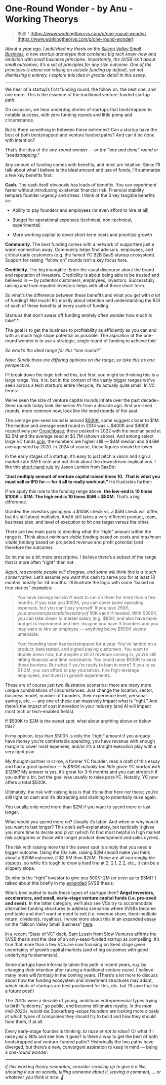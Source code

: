 <!--yml
category: 未分类
date: 2024-05-27 14:51:47
-->

# One-Round Wonder - by Anu - Working Theorys

> 来源：[https://www.workingtheorys.com/p/one-round-wonder](https://www.workingtheorys.com/p/one-round-wonder)

*About a year ago, I published my thesis on the [Silicon Valley Small Business](https://anu.substack.com/p/silicon-valley-small-business), a new startup archetype that combines*  *big tech know-how and ambition with small business principles. Importantly, the SVSB isn’t about small outcomes; it’s a set of principles for any size outcome. One of the principles is about not relying on outside funding by default, yet not dismissing it entirely. I explore this idea in greater detail in this essay.*

* * *

We hear of a startup’s first funding round, the follow on, the next one, and one more. This is the essence of the traditional venture-funded startup path.

On occasion, we hear underdog stories of startups that bootstrapped to notable success, with zero funding rounds and little pomp and circumstance.

But is there something in between these extremes? Can a startup have the best of both bootstrapped and venture funded paths? And can it be done with intention?

That’s the idea of the *one-round wonder — or the “one and done” round or “seedstrapping*.”

Any amount of funding comes with benefits, and most are intuitive. Since I’ll talk about what I believe is the ideal amount and use of funds, I’ll summarize a few key benefits first:

**Cash.** The cash itself obviously has loads of benefits. You can experiment faster without introducing existential financial risk. Financial stability tempers founder urgency and stress. I think of the 3 key tangible benefits as:

*   Ability to pay founders and employees (or even afford to hire at all)

*   Budget for operational expenses (technical, non-technical, experimental)

*   More working capital to cover short-term costs and prioritize growth

**Community.** The best funding comes with a network of supporters just a warm connection away. Community helps find advisors, employees, and critical early customers (e.g. the famed YC B2B SaaS startup ecosystem). Support for raising “follow on” rounds isn’t a key focus here.

**Credibility.** The big intangible. Enter the usual discourse about the brand and reputation of investors. Credibility is about being able to be trusted and believed in — by potential customers, employees, investors. Successfully raising and from reputed investors helps with all of these short-term.

So what’s the difference between these benefits and what you get with *a lot* of funding? Not much! It’s mostly about intention and understanding the ROI of each of these benefits at every scale of funding.

Startups that don’t swear off funding entirely often wonder how much *to* take*.*

The goal is to get the business to profitability as efficiently as you can and with as much high slope potential as possible. The aspiration of the one-round wonder is to use a strategic, single round of funding to achieve this!

*So what’s the ideal range for this “one round?”*

*Note: Surely there are differing opinions on the range, so take this as one perspective.*

I’ll break down the logic behind this, but first, you might be thinking this is a large range. Yes, it is, but in the context of the vastly bigger ranges we’ve seen across a tech startup’s entire lifecycle, it’s actually quite small. In VC terms:

We’ve seen the size of venture capital rounds inflate over the past decade+. Seed rounds today look like series A’s from a decade ago. And pre-seed rounds, more common now, look like the seed rounds of the past.

The average pre-seed round is around [$500K](https://cdn2.hubspot.net/hubfs/6191183/The%20Pre-Seed%20Round%20Defined.pdf), some suggest closer to $1M. The median and average seed round in 2014 was ~ $400K and $800K respectively per [Crunchbase](https://news.crunchbase.com/venture/seed-series-a-funding-charts-2023/); these peaked in 2022 with the median seed at $2.5M and the average seed at $3.7M (shown above). And among select large VC funds [only](https://news.crunchbase.com/venture/seed-funding-startups-top-vc-firms-a16z-nea-khosla/), the numbers are higher still — $4M median and $4.6M average seed by 2020\. In 2024 of course, these figures should be lower.

In the early stages of a startup, it’s easy to just pitch a vision and sign a market-rate SAFE note and not think about the downstream implications. I like this [short-hand rule](https://www.saastr.com/the-10x-rule-what-raising-1-of-venture-capital-really-means/) by Jason Lemkin from SaaStr:

**“Just multiply amount of venture capital raised times 10\.  That is what you must sell or IPO for — for it all to really work out.”** He illustrates further:

If we apply this rule to the funding range above, **the low-end is 10 times $100K = $1M. The high end is 10 times $5M = $50M.** That’s a *big* difference.

Granted the investors giving you a $100K check vs. a $5M check will differ, but it’s still about multiples. And it still takes a very different product, team, business plan, and level of execution to hit one target versus the other.

There are two main parts to deciding what the “right” amount within the range is. Think about *minimum viable funding* based on costs and *maximum viable funding* based on projected revenue and profit potential (and therefore the outcome).

So let me be a bit more prescriptive. I believe there’s a subset of the range that is more often “right” than not:

*Again, reasonable people will disagree, and some will think this is a touch conservative.* Let’s assume you want this cash to serve you for at least 18 months, ideally for 24 months. I’ll illustrate the logic with some “based on true stories” examples:

> You have savings but don’t want to run on them for more than a few months. If you take just $100K, you can cover some operating expenses, but you can’t pay yourself. If you take $250K, you can cover opex and a low salary of ~$50K each if needed. With $500K, you can take closer to market salary (e.g. $80K) and also have more budget to experiment and hire. Imagine you have 3 founders and you may want to hire an employee — anything below $500K seems untenable.

> Your founding team has bootstrapped for a year. You’ve landed on a product, beta tested, and signed paying customers. You want to double down now, but despite a bit of revenue coming in, you’re still hitting financial and time constraints. You could raise $500K to ease these burdens. But what if you’re ready to lean in more? If you raise $1-2M, you can afford to pay yourselves, hire high-leverage employees, and invest in growth experiments.

These are of course just two illustrative scenarios; there are many more unique combinations of circumstances. Just change the location, sector, business model, number of founders, their experience level, personal savings, etc. — any one of these can massively impact what is “right.” And there’s the impact of cost innovation in your industry (and AI will impact most tech or tech-enabled fields).

If $500K to $2M is the sweet spot, what about anything above or below this?

In my opinion, less than $500K is only the “right” amount if you already have money you’re comfortable spending, you have revenue with enough margin to cover most expenses, and/or it’s a straight execution play with a very tight plan.

My thought-partner in crime, a former YC founder, read a draft of this essay and had a great question — *is $100K actually too little given YC started with $125K?* My answer is yes, it’s great for 3-6 months and you can stretch it if you suffer a bit, but the goal was usually to raise post-YC. Notably, YC now offers a total $500K.

Ultimately, the risk with raising less is that it’s neither here nor there; you’re still tight on cash and it’s distracting and draining to potentially raise again.

You usually only need more than $2M if you want to spend more or last longer.

What would you spend more on? Usually it’s labor. And when or why would you want to last longer? This one’s self-explanatory, but tactically it gives you more time to iterate and pivot (which I’d find most helpful in high market risk categories or those with longer product development and sales cycles).

The risk with raising more than the sweet spot is simply that you need a bigger outcome. Using the 10x rule, raising $2M should make you think about a $20M outcome, if $2.5M then $25M. These are all non-negligible stepups, so while it’s tough to draw a hard line at 2, 2.1, 2.2, etc., it can be a slippery slope.

So who is the “right” investor to give you $500K-$2M (or even up to $5M)? I talked about this briefly in my [expanded](https://every.to/p/rise-of-the-silicon-valley-small-business?sid=16613) SVSB thesis:

Who’s best suited to back these types of startups then? **Angel investors, accelerators, and small, early-stage venture capital funds (i.e. pre-seed and seed).** In the latter category, we’ll also see VCs try to accommodate alternative funding structures to address scenarios where SVSBs become profitable and don’t want or need to exit (i.e. revenue share, fixed-multiple return, dividends, royalties). I wrote more about this in an expanded essay on the “Silicon Valley Small Business” [here](https://every.to/p/rise-of-the-silicon-valley-small-business).

In a recent “State of VC” [deck](https://x.com/lessin/status/1713967957209137154?s=20), Sam Lessin from Slow Ventures affirms the SVSB thesis and the idea of an only-seed-funded startup as compelling. It’s true that more than a few VCs are now focusing on Seed stage given uncertainty of growth capital markets (and of big outcomes with good underlying fundamentals).

Some startups have informally taken this path in recent years, e.g. by changing their intention after raising a traditional venture round. I believe many more will *formally* in the coming years. (There’s a lot more to discuss about how the funding ecosystem and investment structures may adapt, which kinds of startups are best positioned for this, etc. but I’ll save that for a future post!)

The *2010s* were a decade of young, ambitious entrepreneurial types trying to birth “unicorns,” go public, and become billionaire royalty. In the *near mid-2020s*, would-be Zuckerberg-esque founders are looking more closely at which types of companies they should try to build and how they should fund them, if at all.

Every early-stage founder is thinking: *to raise or not to raise*? Or what if I raise *just a little* and see how it goes? Is there a way to get the best of both bootstrapped and venture-funded paths? Historically the two paths have diverged, but there’s a new, convergent aspiration to keep in mind — being a *one-round wonder*.

* * *

*If this working theory resonates, consider scrolling up to give it a like, shouting it out on socials, telling someone about it, leaving a comment, … or whatever you think is nice. 🙏*